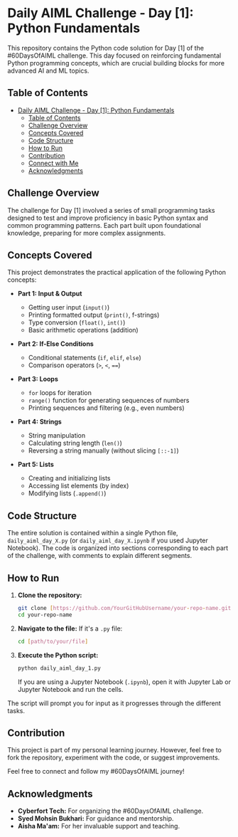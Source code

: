 # Daily AIML Challenge - Day [1]: Python Fundamentals

This repository contains the Python code solution for Day [1] of the #60DaysOfAIML challenge. This day focused on reinforcing fundamental Python programming concepts, which are crucial building blocks for more advanced AI and ML topics.

## Table of Contents

- [Daily AIML Challenge - Day [1]: Python Fundamentals](#daily-aiml-challenge---day-x-python-fundamentals)
  - [Table of Contents](#table-of-contents)
  - [Challenge Overview](#challenge-overview)
  - [Concepts Covered](#concepts-covered)
  - [Code Structure](#code-structure)
  - [How to Run](#how-to-run)
  - [Contribution](#contribution)
  - [Connect with Me](#connect-with-me)
  - [Acknowledgments](#acknowledgments)

## Challenge Overview

The challenge for Day [1] involved a series of small programming tasks designed to test and improve proficiency in basic Python syntax and common programming patterns. Each part built upon foundational knowledge, preparing for more complex assignments.

## Concepts Covered

This project demonstrates the practical application of the following Python concepts:

* **Part 1: Input & Output**
    * Getting user input (`input()`)
    * Printing formatted output (`print()`, f-strings)
    * Type conversion (`float()`, `int()`)
    * Basic arithmetic operations (addition)

* **Part 2: If-Else Conditions**
    * Conditional statements (`if`, `elif`, `else`)
    * Comparison operators (`>`, `<`, `==`)

* **Part 3: Loops**
    * `for` loops for iteration
    * `range()` function for generating sequences of numbers
    * Printing sequences and filtering (e.g., even numbers)

* **Part 4: Strings**
    * String manipulation
    * Calculating string length (`len()`)
    * Reversing a string manually (without slicing `[::-1]`)

* **Part 5: Lists**
    * Creating and initializing lists
    * Accessing list elements (by index)
    * Modifying lists (`.append()`)

## Code Structure

The entire solution is contained within a single Python file, `daily_aiml_day_X.py` (or `daily_aiml_day_X.ipynb` if you used Jupyter Notebook). The code is organized into sections corresponding to each part of the challenge, with comments to explain different segments.

## How to Run

1.  **Clone the repository:**
    ```bash
    git clone [https://github.com/YourGitHubUsername/your-repo-name.git](https://github.com/YourGitHubUsername/your-repo-name.git)
    cd your-repo-name
    ```
2.  **Navigate to the file:**
    If it's a `.py` file:
    ```bash
    cd [path/to/your/file]
    ```
3.  **Execute the Python script:**
    ```bash
    python daily_aiml_day_1.py
    ```
    If you are using a Jupyter Notebook (`.ipynb`), open it with Jupyter Lab or Jupyter Notebook and run the cells.

The script will prompt you for input as it progresses through the different tasks.

## Contribution

This project is part of my personal learning journey. However, feel free to fork the repository, experiment with the code, or suggest improvements.

Feel free to connect and follow my #60DaysOfAIML journey!

## Acknowledgments

* **Cyberfort Tech:** For organizing the #60DaysOfAIML challenge.
* **Syed Mohsin Bukhari:** For guidance and mentorship.
* **Aisha Ma'am:** For her invaluable support and teaching.
